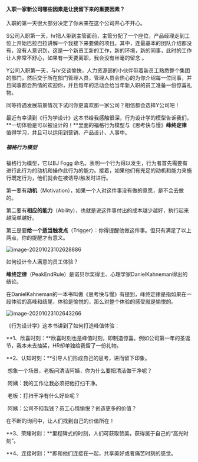 #### 入职一家新公司哪些因素是让我留下来的重要因素？

‌入职的第一天很大部分决定了你未来在这个公司开心不开心。

S公司入职第一天，hr把人带到主管面前，主管分配了一个座位，产品经理走到工位上开始巴拉巴拉讲解一个我接下来要做的项目。其中，连最基本的团队介绍都没有，没有人意识到，这是一个新员工新的工作，新的环境，新的同事，此时的工作让人非常不舒心，如果有一天要离职，我会没有丝毫的留念 。

Y公司入职第一天，与hr交谈愉快，人力资源部的小伙伴带着新员工熟悉整个集团的部门，然后交于所在部门管理人员，管理人员会热心的为你介绍每一位同事，并且同事都会热情的欢迎你，并且每年的活动会给当年新入职的员工准备一份惊喜礼物。

同等待遇发展前景情况下试问你更喜欢那一家公司？相信都会选择Y公司吧！

最近有幸读到《行为学设计》这本书给我感触很深，行为设计学的模型告诉我们，**一切体验是可以被设计的！**里面的福格行为模型与《思考快与慢》**峰终定律**值得学习，并且可以运用到营销、产品设计、人事中。

##### 福格行为模型

福格行为模型，它以BJ Fogg 命名。表明一个行为得以发生，行为者首先需要有进行此行为的动机和操作此行为的能力。接着，如果他们有充足的动机和能力来施行既定行为，他们就会在被诱导/触发时进行。

第一要有**动机**（Motivation），如果一个人对这件事没有做的意愿，是不会去做的。

第二要有**相应的能力**（Ability），也就是说这件事付出的成本越少越好，执行起来越简单越好。

第三是要**给一个适当触发点**（Trigger）：你得提醒他做这件事。但只有满足了以上两点，你的提醒才有意义。

![image-20201023102628886](C:\Users\admin\Desktop\Learning\读书笔记\image-20201023102628886.png)

如何设计令人满意的员工体验？

**峰终定律**（PeakEndRule）是诺贝尔奖得主、心理学家DanielKahneman得出的结论。

在DanielKahneman的一本书叫做《思考快与慢》有提到，峰终定律是指如果在一段体验的高峰和结尾，体验是愉悦的，那么对整个体验的感受就是愉悦的。

![image-20201023102643266](C:\Users\admin\Desktop\Learning\读书笔记\image-20201023102643266.png)

《行为设计学》这本书讲到了如何打造峰值体验：

**1、欣喜时刻：**欣喜时刻也是峰值时刻，即制造惊喜。例如公司第一年的圣诞节，我本未去抽奖，HR却单独给我留了一份礼物。

**2、认知时刻：**引导人们形成自己的思考，进而留下印象。

​		想象一个场景，老板问清洁阿姨，你为什么要把清洁做干净呢？

​		阿姨：我的工作让我必须把他打扫干净。

​		老板：打扫干净有什么好处呢？

​		阿姨：公司不扣我钱？员工心情愉悦？创造更多的价值？

在不断的询问中，让人们找到自己的价值所在！

**3、荣耀时刻：**里程碑式的时刻，人们可获取赞美，获得属于自己的“高光时刻”。

**4、连接时刻：**即和他们连接在一起，共享美好或者痛苦时刻的感觉。